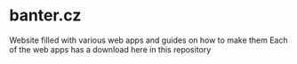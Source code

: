 # banter.cz
 Website filled with various web apps and guides on how to make them 
 Each of the web apps has a download here in this repository


 
